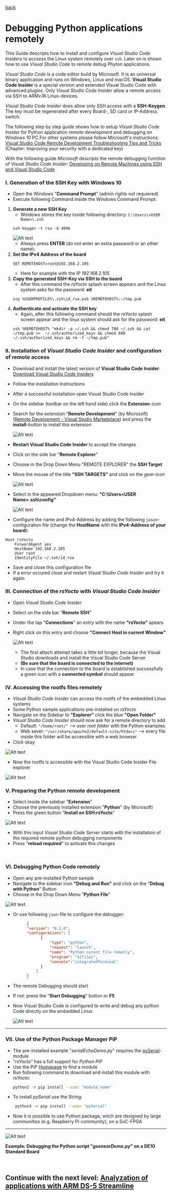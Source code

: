 [back](3_CPP.md)

#  	Debugging Python applications remotely

This Guide descripts how to install and configure *Visual Studio Code Insiders* to accsess the Linux system remotely over `ssh`. Later on is shown how to use *Visual Studio Code* to remote debug Phyton applications.

*Visual Studio Code* is a code editor build by Microsoft. It is an universal binary application and runs on Windows, Linux and macOS. **Visual Studio Code Insider** is a special version and extended Visual Studio Code with advanced plugins. Only *Visual Studio Code Insider* allow a remote access via SSH to *ARMv7A* Linux-devices.

*Visual Studio Code Insider* does allow only *SSH* access with a **SSH-Keygen**. The key must be regenerated after every Board-, SD card or IP-Address switch.

The following step by step guide shows how to setup *Visual Studio Code Insider* for Python application remote development and debugging on *Windows 10* PC.For other systems please follow Microsoft's instructions:
[Visual Studio Code Remote Development Troubleshooting Tips and Tricks](https://code.visualstudio.com/docs/remote/troubleshooting)
(Chapter: Improving your security with a dedicated key)

With the following guide *Microsoft* descripts the remote debugging function of *Visual Studio Code Insider*:
[Developing on Remote Machines using SSH and Visual Studio Code](https://code.visualstudio.com/docs/remote/ssh)

### I. Generation of the SSH Key with Windows 10
* Open the Windows "**Command Prompt**" (admin rights not requiered)
* Execute following Command inside the Windows Command Prompt:
1.    **Generate a new SSH Key**
      * Windows stores the key inside following directory:  `C:\Users\<USER Name>\.ssh`
      ``````shell 
      ssh-keygen -t rsa -b 4096
       ``````
       ![Alt text](CreatingSSHwithCMD.jpg?raw=true "Windows CMD and SSH") 
        * Always press **ENTER** (do not enter an extra password or an other name):
2.    **Set the IPv4 Address of the board**
       ``````shell 
      SET REMOTEHOST=root@192.168.2.105
      ``````
      * Here for example with the IP *192.168.2.105*
5.    **Copy the generated SSH-Key via SSH to the board**
      * After this command the *rsYocto* splash screen appears and the Linux system asks for the password: **eit**
      ``````shell       
      scp %USERPROFILE%\.ssh\id_rsa.pub %REMOTEHOST%:~/tmp.pub
      `````` 
4.   **Authenticate and activate the SSH key** 
     * Again, after this following command should the *rsYocto* splash screen appear and the linux system should ask for the password: **eit**
      ``````shell 
      ssh %REMOTEHOST% "mkdir -p ~/.ssh && chmod 700 ~/.ssh && cat ~/tmp.pub >>  ~/.ssh/authorized_keys && chmod 600 ~/.ssh/authorized_keys && rm -f ~/tmp.pub"
      ``````
      
### II. Installation of *Visual Studio Code Insider* and configuration of remote access
* Download and install the latest version of **Visual Studio Code Insider**:
  [Download Visual Studio Code Insiders](https://code.visualstudio.com/insiders/)
* Follow the installation Instructions
* After a successful installation open Visual Studio Code Insider
* On the sidebar (toolbar on the left hand side) click the **Extension**-icon
* Search for the extension:"**Remote Development**" (by Microsoft) ([Remote Development - Visual Studio Marketplace](https://marketplace.visualstudio.com/items?itemName=ms-vscode-remote.vscode-remote-extensionpack)) and press the **install**-button to install this extension

  ![Alt text](VisualCodeConfig1.jpg?raw=true "Visual Studio Configuration 1")

* **Restart Visual Studio Code Insider** to accept the changes
* Click on the side bar "**Remote Explorer**"
* Choose in the Drop Down Menu "REMOTE EXPLORER" the **SSH Target**
* Move the mouse of the title **"SSH TARGETS"** and click on the *gear-icon*

  ![Alt text](VisualCodeConfig2.jpg?raw=true "Visual Studio Configuration 2")
 
* Select in the appeared Dropdown menu: **"C:\Users\<USER Name>\.ssh\config"** 

  ![Alt text](VisualCodeConfig3.jpg?raw=true "Visual Studio Configuration 3")
 
* Configure the name and IPv4-Address by adding the following `jason`-configuration file
  (change the **HostName** with the **IPv4-Address of your board**):
``````jason
Host rsYocto
    ForwardAgent yes
    HostName 192.168.2.105
    User root
    IdentityFile ~/.ssh/id_rsa
`````` 
* Save and close this configuration file
* If a error occured close and restart *Visual Studio Code Insider* and try it again

### III. Connection of the *rsYocto* with *Visual Studio Code Insider*
* Open *Visual Studio Code Insider*
* Select on the side bar "**Remote SSH**" 
* Under the tap "**Connections**" an entry with the name **"rsYocto"** apears
* Right click on this entry and choose **"Connect Host in current Window"**

  ![Alt text](VisualCodeConfig4.jpg?raw=true "Visual Studio Configuration 4")
 
  * The first attach attempt takes a little bit longer, because the Visual Studio downloads and install the Visual Studio Code Server
  * **(Be sure that the board is connected to the internet)**
  * In case that the connection to the board is established successfully a green icon with a **connected symbol** should appear

### IV. Accessing the rootfs files remotely
*  *Visual Studio Code Insider* can access the rootfs of the embedded Linux systems
*  Some Python sample applications pre-installed on *rsYocto*
*  Navigate on the Sidebar to **"Explorer"** click the blue **"Open Folder"**
*  *Visual Studio Code Insider* should now ask for a remote directory to add 
      * Default: `"/home/root/"` --> user *root folder* with the Python examples
      * Web sever: `"/usr/share/apache2/default-site/htdocs"` --> every file inside this folder will be accessible with a web browser
* Click okay

 ![Alt text](VisualCodeConfig5.jpg?raw=true "Visual Studio Configuration 5")
* Now the rootfs is accessible with the Visual Studio Code Insider File explorer 

 ![Alt text](VisualCodeConfig6.jpg?raw=true "Visual Studio Configuration 6")


### V. Preparing the Python remote development
* Select inside the sidebar "**Extension**"
* Choose the previously installed extension "**Python**" (by Microsoft)
* Press the green button "**Install on SSH:rsYocto**"

 ![Alt text](VisualCodeConfig7.jpg?raw=true "Visual Studio Configuration 7")
 
* With this input *Visual Studio Code Server* starts with the installation of the required remote python debugging components
* Press  "**reload required**" to activate this changes
<br>

### VI. Debugging Python Code remotely
* Open any pre-installed Python sample
* Navigate to the sidebar icon **"Debug and Run"** and click on the "**Debug with Python**" Button
* Choose in the Drop Down Menu "**Python File**" 

 ![Alt text](VisualCodeConfig8.jpg?raw=true "Visual Studio Configuration 8")
 
 * Or use following `json`-file to configure the debugger:
      ``````json
            {
            "version": "0.2.0",
            "configurations": [
                  {
                      "type": "python",
                      "request": "launch",
                      "name": "Python curent file remotly",
                      "program": "${file}",
                      "console":"integratedTerminal"
                  }
                ]
            }
      ``````
  * The remote Debugging should start     
  * If not: press the "**Start Debugging**" button or **F5**
  * Now Visual Studio Code is configured to write and debug any python Code directly on the embedded Linux
  
       ![Alt text](VisualCodeConfig9.jpg?raw=true "Visual Studio Configuration 9")
       
___

### VII. Use of the Python Package Manager PiP
* The pre-installed example "*serialEchoDemo.py*" requires the [pySerial](https://pyserial.readthedocs.io/en/latest/shortintro.html)-module
* "*rsYocto*" has a full support for *Python PiP*
* Use the PiP [Homepage](https://pypi.org/) to find a module
* Run following command to download and install this module with *rsYocto*:
     ````bash
     python3 -m pip install --user "module_name"
     ````
* To install *pySerial* use the String:
     ````bash
      python3 -m pip install --user "pySerial"
     ````
* Now it is possible to use Python package, witch are designed by large communities (e.g. Raspberry Pi-community), on a SoC-FPGA

___


![Alt text](PythonDebiggingAninmation.gif?raw=true "Visual Studio Code Python Debung")

**Example: Debugging the Python script "*gsensorDemo.py*" on a DE10 Standard Board**

<br>

 ## Continue with the next level: [Analyzation of applications with ARM DS-5 Streamline](5_Streamline.md)
